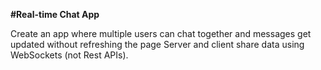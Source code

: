 
**#Real-time Chat App**


Create an app where multiple users can chat together and messages get updated without refreshing the page
Server and client share data using WebSockets (not Rest APIs).

